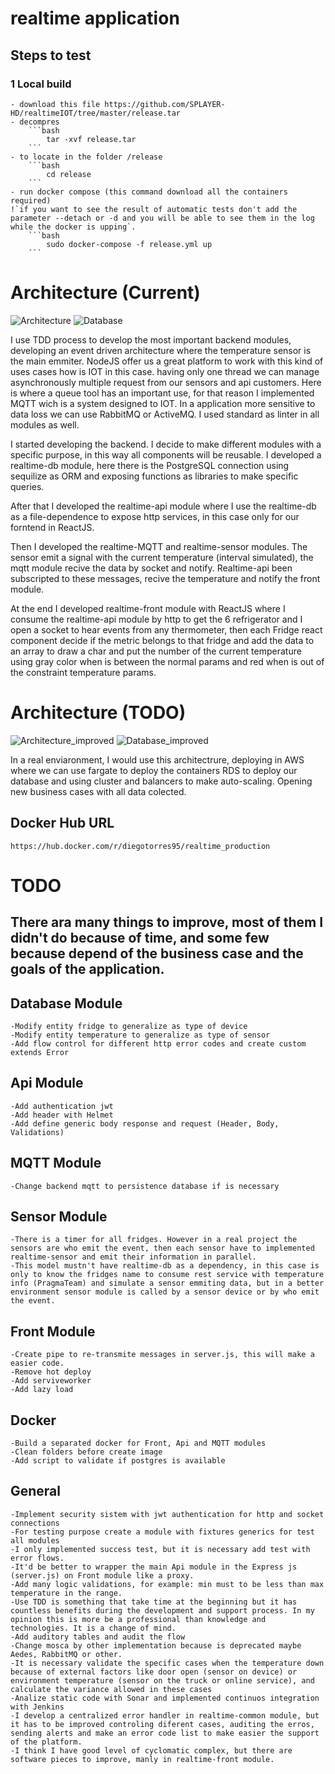 # realtime application

## Steps to test 

### 1 Local build
    - download this file https://github.com/SPLAYER-HD/realtimeIOT/tree/master/release.tar
    - decompres
        ```bash
            tar -xvf release.tar
        ```
    - to locate in the folder /release
        ```bash
            cd release
        ```
    - run docker compose (this command download all the containers required)
    !`if you want to see the result of automatic tests don't add the parameter --detach or -d and you will be able to see them in the log while the docker is upping`.
        ```bash
            sudo docker-compose -f release.yml up
        ```

# Architecture (Current)

![Architecture ](https://github.com/SPLAYER-HD/realtimeIOT/blob/master/assets/Realtime-Architecture.png)
![Database ](https://github.com/SPLAYER-HD/realtimeIOT/blob/master/assets/Realtime-Architecture-Database.png)

I use TDD process to develop the most important backend modules, developing an event driven architecture where the temperature sensor is the main emmiter. NodeJS offer us a great platform to work with this kind of uses cases how is IOT in this case. having only one thread we can manage asynchronously multiple request from our sensors and api customers. Here is where a queue tool has an important use, for that reason I implemented MQTT wich is a system designed to IOT. In a application more sensitive to data loss we can use RabbitMQ or ActiveMQ. I used standard as linter in all modules as well.

I started developing the backend. I decide to make different modules with a specific purpose, in this way all components will be reusable. I developed a realtime-db module, here there is the PostgreSQL connection using sequilize as ORM and exposing functions as libraries to make specific queries.

After that I developed the realtime-api module where I use the realtime-db as a file-dependence to expose http services, in this case only for our forntend in ReactJS.

Then I developed the realtime-MQTT and realtime-sensor modules. The sensor emit a signal with the current temperature (interval simulated), the mqtt module recive the data by socket and notify. Realtime-api been subscripted to these messages, recive the temperature and notify the front module.

At the end I developed realtime-front module with ReactJS where I consume the realtime-api module by http to get the 6 refrigerator and I open a socket to hear events from any thermometer, then each Fridge react component decide if the metric belongs to that fridge and add the data to an array to draw a char and put the number of the current temperature using gray color when is between the normal params and red when is out of the constraint temperature params.


# Architecture (TODO)

![Architecture_improved ](https://github.com/SPLAYER-HD/realtimeIOT/blob/master/assets/Realtime-Architecture-Architecture-improved.png)
![Database_improved ](https://github.com/SPLAYER-HD/realtimeIOT/blob/master/assets/Realtime-Architecture-Database-improved.png)

In a real enviaronment, I would use this architectrure, deploying in AWS where we can use fargate to deploy the containers RDS to deploy our database and using cluster and balancers to make auto-scaling. Opening new business cases with all data colected.

## Docker Hub URL
    https://hub.docker.com/r/diegotorres95/realtime_production
# TODO
## There ara many things to improve, most of them I didn't do because of time, and some few because depend of the business case and the goals of the application.

## Database Module 
    -Modify entity fridge to generalize as type of device
    -Modify entity temperature to generalize as type of sensor
    -Add flow control for different http error codes and create custom extends Error

## Api Module 
    -Add authentication jwt
    -Add header with Helmet
    -Add define generic body response and request (Header, Body, Validations)

## MQTT Module
    -Change backend mqtt to persistence database if is necessary 

## Sensor Module
    -There is a timer for all fridges. However in a real project the sensors are who emit the event, then each sensor have to implemented realtime-sensor and emit their information in parallel.
    -This model mustn't have realtime-db as a dependency, in this case is only to know the fridges name to consume rest service with temperature info (PragmaTeam) and simulate a sensor emmiting data, but in a better environment sensor module is called by a sensor device or by who emit the event.

## Front Module
    -Create pipe to re-transmite messages in server.js, this will make a easier code.
    -Remove hot deploy
    -Add serviveworker
    -Add lazy load

## Docker
    -Build a separated docker for Front, Api and MQTT modules
    -Clean folders before create image
    -Add script to validate if postgres is available

## General
    -Implement security sistem with jwt authentication for http and socket connections
    -For testing purpose create a module with fixtures generics for test all modules
    -I only implemented success test, but it is necessary add test with error flows.
    -It'd be better to wrapper the main Api module in the Express js (server.js) on Front module like a proxy.
    -Add many logic validations, for example: min must to be less than max temperature in the range.
    -Use TDD is something that take time at the beginning but it has countless benefits during the development and support process. In my opinion this is more be a professional than knowledge and technologies. It is a change of mind. 
    -Add auditory tables and audit the flow
    -Change mosca by other implementation because is deprecated maybe Aedes, RabbitMQ or other.
    -It is necessary validate the specific cases when the temperature down because of external factors like door open (sensor on device) or environment temperature (sensor on the truck or online service), and calculate the variance allowed in these cases
    -Analize static code with Sonar and implemented continuos integration with Jenkins
    -I develop a centralized error handler in realtime-common module, but it has to be improved controling diferent cases, auditing the erros, sending alerts and make an error code list to make easier the support of the platform.
    -I think I have good level of cyclomatic complex, but there are software pieces to improve, manly in realtime-front module.
